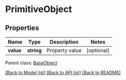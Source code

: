 # PrimitiveObject

## Properties
Name | Type | Description | Notes
------------ | ------------- | ------------- | -------------
**value** | **string** | Property value | [optional] 

 Parent class: [BaseObject](BaseObject.md)

[[Back to Model list]](README.md#documentation-for-models) [[Back to API list]](README.md#documentation-for-api-endpoints) [[Back to README]](README.md)


